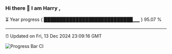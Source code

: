 ### Hi there 👋 I am Harry , 

⏳ Year progress { ████████████████████████████▁▁ } 95.07 %

---

⏰ Updated on Fri, 13 Dec 2024 23:09:16 GMT

![Progress Bar CI](https://github.com/duykhang68/duykhang68/workflows/Progress%20Bar%20CI/badge.svg)
